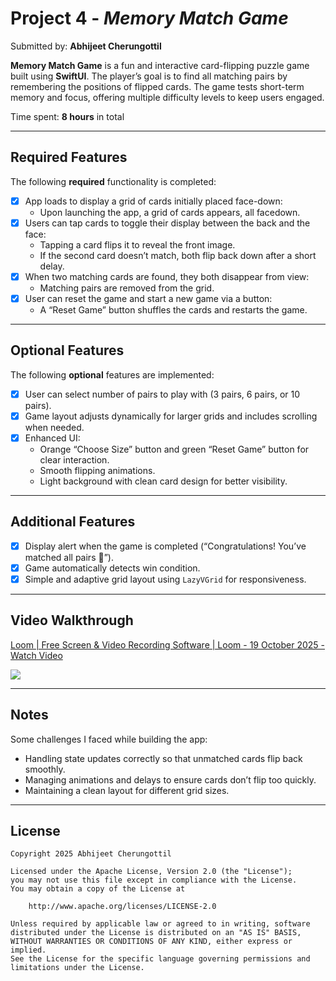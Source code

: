 # Project 4 - *Memory Match Game*

Submitted by: **Abhijeet Cherungottil**

**Memory Match Game** is a fun and interactive card-flipping puzzle game built using **SwiftUI**. The player’s goal is to find all matching pairs by remembering the positions of flipped cards. The game tests short-term memory and focus, offering multiple difficulty levels to keep users engaged.

Time spent: **8 hours** in total

---

## Required Features

The following **required** functionality is completed:

- [x] App loads to display a grid of cards initially placed face-down:
  - Upon launching the app, a grid of cards appears, all facedown.
- [x] Users can tap cards to toggle their display between the back and the face: 
  - Tapping a card flips it to reveal the front image.
  - If the second card doesn’t match, both flip back down after a short delay.
- [x] When two matching cards are found, they both disappear from view:
  - Matching pairs are removed from the grid.
- [x] User can reset the game and start a new game via a button:
  - A “Reset Game” button shuffles the cards and restarts the game.

---

## Optional Features

The following **optional** features are implemented:

- [x] User can select number of pairs to play with (3 pairs, 6 pairs, or 10 pairs).
- [x] Game layout adjusts dynamically for larger grids and includes scrolling when needed.
- [x] Enhanced UI:
  - Orange “Choose Size” button and green “Reset Game” button for clear interaction.
  - Smooth flipping animations.
  - Light background with clean card design for better visibility.

---

## Additional Features

- [x] Display alert when the game is completed (“Congratulations! You’ve matched all pairs 🎉”).
- [x] Game automatically detects win condition.
- [x] Simple and adaptive grid layout using `LazyVGrid` for responsiveness.

---

## Video Walkthrough
<div>
    <a href="https://www.loom.com/share/59769035a6cd474784032a4e36de4a95">
      <p>Loom | Free Screen & Video Recording Software | Loom - 19 October 2025 - Watch Video</p>
    </a>
    <a href="https://www.loom.com/share/59769035a6cd474784032a4e36de4a95">
      <img style="max-width:300px;" src="https://cdn.loom.com/sessions/thumbnails/59769035a6cd474784032a4e36de4a95-b7f2ec5a3fe36b86-full-play.gif">
    </a>
  </div>


---

## Notes

Some challenges I faced while building the app:
- Handling state updates correctly so that unmatched cards flip back smoothly.
- Managing animations and delays to ensure cards don’t flip too quickly.
- Maintaining a clean layout for different grid sizes.

---

## License

    Copyright 2025 Abhijeet Cherungottil

    Licensed under the Apache License, Version 2.0 (the "License");
    you may not use this file except in compliance with the License.
    You may obtain a copy of the License at

        http://www.apache.org/licenses/LICENSE-2.0

    Unless required by applicable law or agreed to in writing, software
    distributed under the License is distributed on an "AS IS" BASIS,
    WITHOUT WARRANTIES OR CONDITIONS OF ANY KIND, either express or implied.
    See the License for the specific language governing permissions and
    limitations under the License.
